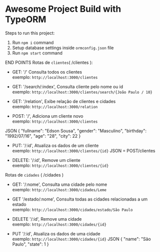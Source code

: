 # Awesome Project Build with TypeORM

Steps to run this project:

1. Run `npm i` command
2. Setup database settings inside `ormconfig.json` file
3. Run `npm start` command

END POINTS
Rotas de `clientes`( /clientes ):

 - GET:  '/' Consulta todos os clientes <br />
 exemplo: `http://localhost:3000/clientes`
 
  - GET: '/search/:index', Consulta cliente pelo nome ou id <br />
exemplo: `http://localhost:3000/clientes/search/{João Paulo / 10}`

- GET: '/relation', Exibe relação de clientes e cidades <br />
exemplo: `http://localhost:3000/relation`

- POST: '/', Adiciona um cliente novo <br />
exemplo: `http://localhost:3000/clientes`

JSON {
"fullname": "Edson Sousa",
"gender": "Masculino",
"birthday": "1992/07/16",
"age": "28",
"city": 22
}

 - PUT: '/:id', Atualiza os dados de um cliente <br />
 exemplo: `http://localhost:3000/clientes/{id}`
 JSON = POST/clientes
 
 - DELETE: '/:id',  Remove um cliente <br />
 exemplo: `http://localhost:3000/clientes/{id}`
 
 Rotas de `cidades` ( /cidades )
 
 - GET: '/:nome', Consulta uma cidade pelo nome <br />
 exemplo: `http://localhost:3000/cidades/Leme`
 
 - GET '/estado/:nome', Consulta todas as cidades relacionadas a um estado <br />
 exemplo: `http://localhost:3000/cidades/estado/São Paulo`
 
 - DELETE '/:id', Remove uma cidade <br />
 exemplo:  `http://localhost:3000/cidades/{id}`
 
 - PUT '/:id', Atualiza os dados de uma cidade <br />
 exemplo: `http://localhost:3000/cidades/{id}`
 JSON {
    "name": "São Paulo",
    "state": 1
}
 
 
 
 
 
 





